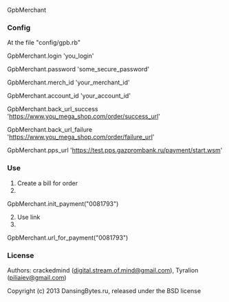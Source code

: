 GpbMerchant

### Config

At the file "config/gpb.rb"

GpbMerchant.login               'you_login'

GpbMerchant.password            'some_secure_password'

GpbMerchant.merch_id            'your_merchant_id'

GpbMerchant.account_id          'your_account_id'

GpbMerchant.back_url_success    'https://www.you_mega_shop.com/order/success_url'

GpbMerchant.back_url_failure    'https://www.you_mega_shop.com/order/failure_url'

GpbMerchant.pps_url             'https://test.pps.gazprombank.ru/payment/start.wsm'

### Use

1. Create a bill for order
2. 
GpbMerchant.init_payment("0081793")

2. Use link
3. 
GpbMerchant.url_for_payment("0081793")

### License

Authors: crackedmind (digital.stream.of.mind@gmail.com), Tyralion (piliaiev@gmail.com)

Copyright (c) 2013 DansingBytes.ru, released under the BSD license
